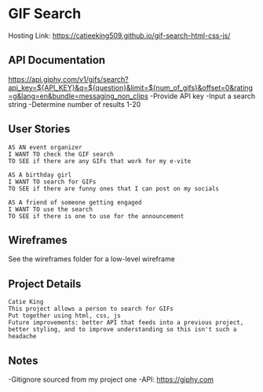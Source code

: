# GIF Search

Hosting Link:  https://catieeking509.github.io/gif-search-html-css-js/


## API Documentation

https://api.giphy.com/v1/gifs/search?api_key=${API_KEY}&q=${question}&limit=${num_of_gifs}&offset=0&rating=g&lang=en&bundle=messaging_non_clips
-Provide API key
-Input a search string
-Determine number of results 1-20

 ## User Stories

 ```
 AS AN event organizer
 I WANT TO check the GIF search
 TO SEE if there are any GIFs that work for my e-vite

 AS A birthday girl
 I WANT TO search for GIFs
 TO SEE if there are funny ones that I can post on my socials

 AS A friend of someone getting engaged
 I WANT TO use the search
 TO SEE if there is one to use for the announcement
 ```

 ## Wireframes

 See the wireframes folder for a low-level wireframe

 ## Project Details

 ```
 Catie King
 This project allows a person to search for GIFs 
 Put together using html, css, js
 Future improvements: better API that feeds into a previous project, better styling, and to improve understanding so this isn't such a headache
 ```
## Notes

-Gitignore sourced from my project one
-API: https://giphy.com